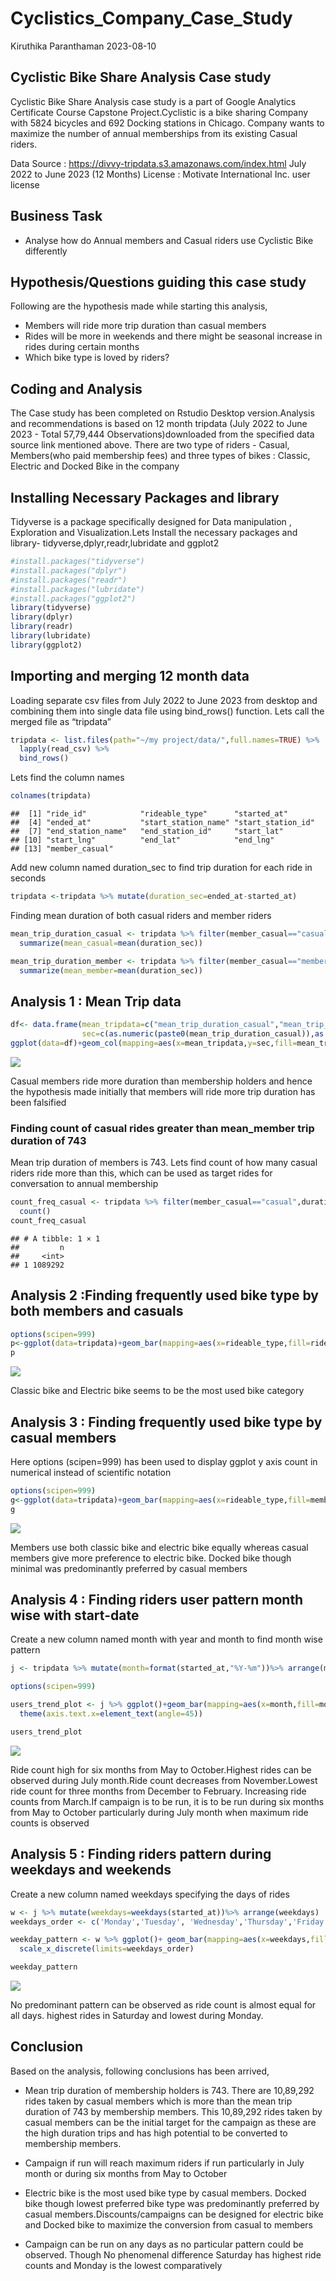 Cyclistics_Company_Case_Study
================
Kiruthika Paranthaman
2023-08-10

## Cyclistic Bike Share Analysis Case study

Cyclistic Bike Share Analysis case study is a part of Google Analytics
Certificate Course Capstone Project.Cyclistic is a bike sharing Company
with 5824 bicycles and 692 Docking stations in Chicago. Company wants to
maximize the number of annual memberships from its existing Casual
riders.

Data Source : <https://divvy-tripdata.s3.amazonaws.com/index.html> July
2022 to June 2023 (12 Months) License : Motivate International Inc. user
license

## Business Task

- Analyse how do Annual members and Casual riders use Cyclistic Bike
  differently

## Hypothesis/Questions guiding this case study

Following are the hypothesis made while starting this analysis,

- Members will ride more trip duration than casual members
- Rides will be more in weekends and there might be seasonal increase in
  rides during certain months
- Which bike type is loved by riders?

## Coding and Analysis

The Case study has been completed on Rstudio Desktop version.Analysis
and recommendations is based on 12 month tripdata (July 2022 to June
2023 - Total 57,79,444 Observations)downloaded from the specified data
source link mentioned above. There are two type of riders - Casual,
Members(who paid membership fees) and three types of bikes : Classic,
Electric and Docked Bike in the company

## Installing Necessary Packages and library

Tidyverse is a package specifically designed for Data manipulation ,
Exploration and Visualization.Lets Install the necessary packages and
library- tidyverse,dplyr,readr,lubridate and ggplot2

``` r
#install.packages("tidyverse")
#install.packages("dplyr")
#install.packages("readr")
#install.packages("lubridate")
#install.packages("ggplot2")
library(tidyverse)
library(dplyr)
library(readr)
library(lubridate)
library(ggplot2)
```

## Importing and merging 12 month data

Loading separate csv files from July 2022 to June 2023 from desktop and
combining them into single data file using bind_rows() function. Lets
call the merged file as “tripdata”

``` r
tripdata <- list.files(path="~/my project/data/",full.names=TRUE) %>%
  lapply(read_csv) %>%
  bind_rows()
```

Lets find the column names

``` r
colnames(tripdata)
```

    ##  [1] "ride_id"            "rideable_type"      "started_at"        
    ##  [4] "ended_at"           "start_station_name" "start_station_id"  
    ##  [7] "end_station_name"   "end_station_id"     "start_lat"         
    ## [10] "start_lng"          "end_lat"            "end_lng"           
    ## [13] "member_casual"

Add new column named duration_sec to find trip duration for each ride in
seconds

``` r
tripdata <-tripdata %>% mutate(duration_sec=ended_at-started_at)
```

Finding mean duration of both casual riders and member riders

``` r
mean_trip_duration_casual <- tripdata %>% filter(member_casual=="casual")%>%
  summarize(mean_casual=mean(duration_sec))

mean_trip_duration_member <- tripdata %>% filter(member_casual=="member")%>%
  summarize(mean_member=mean(duration_sec))
```

## Analysis 1 : Mean Trip data

``` r
df<- data.frame(mean_tripdata=c("mean_trip_duration_casual","mean_trip_duration_member"),
                sec=c(as.numeric(paste0(mean_trip_duration_casual)),as.numeric(paste0(mean_trip_duration_member))))
ggplot(data=df)+geom_col(mapping=aes(x=mean_tripdata,y=sec,fill=mean_tripdata))
```

![](Cyclistic-R-markdown_files/figure-gfm/unnamed-chunk-4-1.png)<!-- -->

Casual members ride more duration than membership holders and hence the
hypothesis made initially that members will ride more trip duration has
been falsified

### Finding count of casual rides greater than mean_member trip duration of 743

Mean trip duration of members is 743. Lets find count of how many casual
riders ride more than this, which can be used as target rides for
conversation to annual membership

``` r
count_freq_casual <- tripdata %>% filter(member_casual=="casual",duration_sec>743)%>%
  count()
count_freq_casual
```

    ## # A tibble: 1 × 1
    ##         n
    ##     <int>
    ## 1 1089292

## Analysis 2 :Finding frequently used bike type by both members and casuals

``` r
options(scipen=999)
p<-ggplot(data=tripdata)+geom_bar(mapping=aes(x=rideable_type,fill=rideable_type))
p
```

![](Cyclistic-R-markdown_files/figure-gfm/unnamed-chunk-6-1.png)<!-- -->

Classic bike and Electric bike seems to be the most used bike category

## Analysis 3 : Finding frequently used bike type by casual members

Here options (scipen=999) has been used to display ggplot y axis count
in numerical instead of scientific notation

``` r
options(scipen=999)
g<-ggplot(data=tripdata)+geom_bar(mapping=aes(x=rideable_type,fill=member_casual))
g
```

![](Cyclistic-R-markdown_files/figure-gfm/unnamed-chunk-7-1.png)<!-- -->

Members use both classic bike and electric bike equally whereas casual
members give more preference to electric bike. Docked bike though
minimal was predominantly preferred by casual members

## Analysis 4 : Finding riders user pattern month wise with start-date

Create a new column named month with year and month to find month wise
pattern

``` r
j <- tripdata %>% mutate(month=format(started_at,"%Y-%m"))%>% arrange(month)

options(scipen=999)

users_trend_plot <- j %>% ggplot()+geom_bar(mapping=aes(x=month,fill=month))+
  theme(axis.text.x=element_text(angle=45))

users_trend_plot
```

![](Cyclistic-R-markdown_files/figure-gfm/unnamed-chunk-8-1.png)<!-- -->

Ride count high for six months from May to October.Highest rides can be
observed during July month.Ride count decreases from November.Lowest
ride count for three months from December to February. Increasing ride
counts from March.If campaign is to be run, it is to be run during six
months from May to October particularly during July month when maximum
ride counts is observed

## Analysis 5 : Finding riders pattern during weekdays and weekends

Create a new column named weekdays specifying the days of rides

``` r
w <- j %>% mutate(weekdays=weekdays(started_at))%>% arrange(weekdays)
weekdays_order <- c('Monday','Tuesday', 'Wednesday','Thursday','Friday','Saturday','Sunday')

weekday_pattern <- w %>% ggplot()+ geom_bar(mapping=aes(x=weekdays,fill=weekdays))+
  scale_x_discrete(limits=weekdays_order)

weekday_pattern
```

![](Cyclistic-R-markdown_files/figure-gfm/unnamed-chunk-9-1.png)<!-- -->

No predominant pattern can be observed as ride count is almost equal for
all days. highest rides in Saturday and lowest during Monday.

## Conclusion

Based on the analysis, following conclusions has been arrived,

- Mean trip duration of membership holders is 743. There are 10,89,292
  rides taken by casual members which is more than the mean trip
  duration of 743 by membership members. This 10,89,292 rides taken by
  casual members can be the initial target for the campaign as these are
  the high duration trips and has high potential to be converted to
  membership members.

- Campaign if run will reach maximum riders if run particularly in July
  month or during six months from May to October

- Electric bike is the most used bike type by casual members. Docked
  bike though lowest preferred bike type was predominantly preferred by
  casual members.Discounts/campaigns can be designed for electric bike
  and Docked bike to maximize the conversion from casual to members

- Campaign can be run on any days as no particular pattern could be
  observed. Though No phenomenal difference Saturday has highest ride
  counts and Monday is the lowest comparatively
